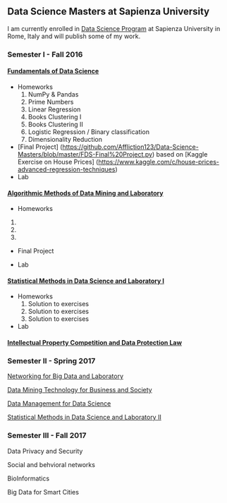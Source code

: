 ## Data Science Masters at Sapienza University 
I am currently enrolled in [Data Science Program](http://datascience.i3s.uniroma1.it) at Sapienza University in Rome, Italy and will publish some of my work.

### Semester I - Fall 2016

#### [Fundamentals of Data Science](http://datascience.i3s.uniroma1.it/it/node/5742)
  - Homeworks
    1. NumPy & Pandas
    2. Prime Numbers
    3. Linear Regression
    4. Books Clustering I
    5. Books Clustering II
    6. Logistic Regression / Binary classification 
    7. Dimensionality Reduction
  - [Final Project] (https://github.com/Affliction123/Data-Science-Masters/blob/master/FDS-Final%20Project.py) based on [Kaggle Exercise on House Prices] (https://www.kaggle.com/c/house-prices-advanced-regression-techniques)
  - Lab
  
#### [Algorithmic Methods of Data Mining and Laboratory](http://datascience.i3s.uniroma1.it/it/node/5597)
  - Homeworks
  1.
  2.
  3.
  - Final Project
  
  - Lab
  
#### [Statistical Methods in Data Science and Laboratory I](http://datascience.i3s.uniroma1.it/it/node/5707)
  - Homeworks
    1. Solution to exercises
    2. Solution to exercises
    3. Solution to exercises
  - Lab
  
#### [Intellectual Property Competition and Data Protection Law](http://datascience.i3s.uniroma1.it/it/node/5745)

### Semester II - Spring 2017

[Networking for Big Data and Laboratory](http://datascience.i3s.uniroma1.it/it/node/5604)

[Data Mining Technology for Business and Society](http://datascience.i3s.uniroma1.it/it/node/5608)

[Data Management for Data Science](http://datascience.i3s.uniroma1.it/it/node/5619)

[Statistical Methods in Data Science and Laboratory II](http://datascience.i3s.uniroma1.it/it/node/5617)

### Semester III - Fall 2017

Data Privacy and Security

Social and behvioral networks

BioInformatics

Big Data for Smart Cities
